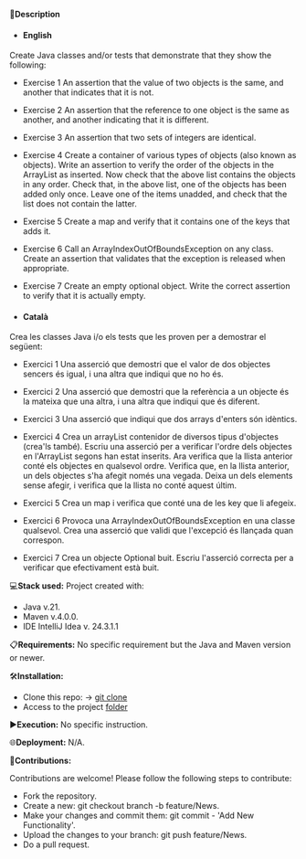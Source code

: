 📄**Description**

- #### English
Create Java classes and/or tests that demonstrate that they show the following:

- Exercise 1
  An assertion that the value of two objects is the same, and another that indicates that it is not.

- Exercise 2
  An assertion that the reference to one object is the same as another, and another indicating that it is different.

- Exercise 3
  An assertion that two sets of integers are identical.

- Exercise 4
  Create a container of various types of objects (also known as objects). Write an assertion to verify the order of the objects in the ArrayList as inserted.
  Now check that the above list contains the objects in any order.
  Check that, in the above list, one of the objects has been added only once. Leave one of the items unadded, and check that the list does not contain the latter.

- Exercise 5
  Create a map and verify that it contains one of the keys that adds it.

- Exercise 6
  Call an ArrayIndexOutOfBoundsException on any class. Create an assertion that validates that the exception is released when appropriate.

- Exercise 7
  Create an empty optional object. Write the correct assertion to verify that it is actually empty.



- #### Català

Crea les classes Java i/o els tests que les proven per a demostrar el següent:
 
- Exercici 1
Una asserció que demostri que el valor de dos objectes sencers és igual, i una altra que indiqui que no ho és.

- Exercici 2
Una asserció que demostri que la referència a un objecte és la mateixa que una altra, i una altra que indiqui que és diferent.

- Exercici 3
Una asserció que indiqui que dos arrays d'enters són idèntics.
 
- Exercici 4
Crea un arrayList contenidor de diversos tipus d'objectes (crea'ls també). Escriu una asserció per a verificar l'ordre dels objectes en l'ArrayList segons han estat inserits.
Ara verifica que la llista anterior conté els objectes en qualsevol ordre.
Verifica que, en la llista anterior, un dels objectes s'ha afegit només una vegada. Deixa un dels elements sense afegir, i verifica que la llista no conté aquest últim.

- Exercici 5
Crea un map i verifica que conté una de les key que li afegeix.
 
- Exercici 6
Provoca una ArrayIndexOutOfBoundsException en una classe qualsevol. Crea una asserció que validi que l'excepció és llançada quan correspon.

- Exercici 7
Crea un objecte Optional buit. Escriu l'asserció correcta per a verificar que efectivament està buit.


💻**Stack used:**
Project created with:
- Java v.21.
- Maven v.4.0.0.
- IDE IntelliJ Idea v. 24.3.1.1

📋**Requirements:**
No specific requirement but the Java and Maven version or newer.

🛠️**Installation:**
- Clone this repo: -> [git clone](https://github.com/isaac-diez/1.4-Testing.git)
- Access to the project [folder](https://github.com/isaac-diez/1.4-Testing/tree/master/src/Level2)


▶️**Execution:** No specific instruction.

🌐**Deployment:** N/A.

🤝**Contributions:**

Contributions are welcome! Please follow the following steps to contribute:

- Fork the repository.
- Create a new: git checkout branch -b feature/News.
- Make your changes and commit them: git commit - 'Add New Functionality'.
- Upload the changes to your branch: git push feature/News.
- Do a pull request.